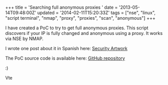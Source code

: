 +++
title = 'Searching full anonymous proxies '
date = '2013-05-14T09:48:00Z'
updated = '2014-02-11T15:20:33Z'
tags = ["nse", "linux", "script terminal", "nmap", "proxy", "proxies", "scan", "anonymous"]
+++

I have created a PoC to try to get full anonymous proxies. This script discovers if your IP is fully changed and anonymous using a proxy. It works via NSE by NMAP.

I wrote one post about it in Spanish here: [Security Artwork](http://www.securityartwork.es/2013/05/14/a-vueltas-con-la-deteccion-de-proxys/)

The PoC source code is available here: [GitHub repository](https://github.com/vicendominguez/http-open-proxy-anon)

:)

Vte
